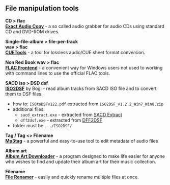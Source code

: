 File manipulation tools
---

**CD > flac**  
[**Exact Audio Copy**](http://www.exactaudiocopy.de/en/index.php/resources/download/) - a so called audio grabber for audio CDs using standard CD and DVD-ROM drives.  

**Single-file-album > file-per-track**  
**wav > flac**  
[**CUETools**](http://cue.tools/) - a tool for lossless audio/CUE sheet format conversion.  

**Non Red Book wav > flac**  
[**FLAC Frontend**](https://sourceforge.net/projects/flacfrontend/files/) - a convenient way for Windows users not used to working with command lines to use the official FLAC tools.  

**SACD iso > DSD dsf**  
[**ISO2DSF**](https://github.com/rern/RuneAudio/raw/master/file_conversion/ISO2DSF_v1.2.2_Win7_Win8.zip) by Bogi - read album tracks from SACD ISO file and to convert them to DSF files.  
- how to: `ISOtoDSFv122.pdf` extracted from `ISO2DSF_v1.2.2_Win7_Win8.zip`     
- additional files:  
  * `sacd_extract.exe` - extracted from [SACD Extract](https://github.com/sacd-ripper/sacd-ripper/releases)  
  * `dff2dsf.exe` - extracted from [DFF2DSF](http://www.signalyst.com/professional.html)  
- folder must be `.../ISO2DSF/`

**Tag / Tag <> Filename**  
[**Mp3tag**](http://www.mp3tag.de/en/download.html) - a powerful and easy-to-use tool to edit metadata of audio files  

**Album art**  
[**Album Art Downloader**](https://sourceforge.net/projects/album-art/) - a program designed to make life easier for anyone who wishes to find and update their album art for their music collection.  

**Filename**  
[**File Renamer**](http://www.sherrodcomputers.net/downloads/FileRenamerBasic.exe) - easily and quickly rename multiple files at once.  

